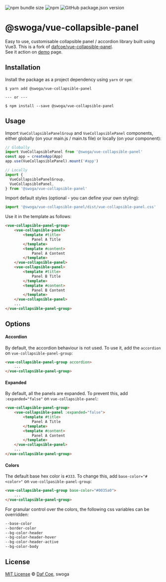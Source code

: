 ![npm bundle size](https://img.shields.io/bundlephobia/minzip/@swoga/vue-collapsible-panel?style=flat-square)
![npm](https://img.shields.io/npm/dt/@swoga/vue-collapsible-panel?style=flat-square)
![GitHub package.json version](https://img.shields.io/github/package-json/v/swoga/vue-collapsible-panel?style=flat-square)

# @swoga/vue-collapsible-panel
Easy to use, customisable collapsible panel / accordion library built using Vue3.
This is a fork of [dafcoe/vue-collapsible-panel](https://github.com/dafcoe/vue-collapsible-panel).
<br>
See it action on [demo](https://swoga.github.io/vue-colapsible-panel) page.

## Installation
Install the package as a project dependency using `yarn` or `npm`:
```
$ yarn add @swoga/vue-collapsible-panel

--- or ---

$ npm install --save @swoga/vue-collapsible-panel
```

## Usage
Import `VueCollapsiblePanelGroup` and `VueCollapsiblePanel` components, either globally (on your main.js / main.ts file) or locally (on your component):
```js
// Globally
import VueCollapsiblePanel from '@swoga/vue-collapsible-panel'
const app = createApp(App)
app.use(VueCollapsiblePanel).mount('#app')

// Locally
import {
  VueCollapsiblePanelGroup,
  VueCollapsiblePanel,
} from '@swoga/vue-collapsible-panel'
```

Import default styles (optional - you can define your own styling):
```js
import '@swoga/vue-collapsible-panel/dist/vue-collapsible-panel.css'
```

Use it in the template as follows:
```html
<vue-collapsible-panel-group>
    <vue-collapsible-panel>
        <template #title>
            Panel A Title
        </template>
        <template #content>
            Panel A Content
        </template>
    </vue-collapsible-panel>
    <vue-collapsible-panel>
        <template #title>
            Panel B Title
        </template>
        <template #content>
            Panel B Content
        </template>
    </vue-collapsible-panel>
    ...
</vue-collapsible-panel-group>
```

## Options
#### Accordion
By default, the accordion behaviour is not used. To use it, add the `accordion` on `vue-collapsible-panel-group`:
```html
<vue-collapsible-panel-group accordion>
    ...
</vue-collapsible-panel-group>
```

#### Expanded
By default, all the panels are expanded. To prevent this, add `:expanded="false"` on `vue-collapsible-panel`:
```html
<vue-collapsible-panel-group>
    <vue-collapsible-panel :expanded="false">
        <template #title>
            Panel A Title
        </template>
        <template #content>
            Panel A Content
        </template>
    </vue-collapsible-panel>
    ...
</vue-collapsible-panel-group>
```

#### Colors
The default base hex color is `#333`. To change this, add `base-color="#<color>"` on `vue-collpasible-panel-group`:
```html
<vue-collapsible-panel-group base-color="#0035a0">
    ...
</vue-collapsible-panel-group>
```
For granular control over the colors, the following css variables can be overridden:
````css
--base-color
--border-color
--bg-color-header
--bg-color-header-hover
--bg-color-header-active
--bg-color-body
````

## License
[MIT License](https://opensource.org/licenses/MIT) © [Daf Coe](mailto:dafcoe@gmail.com), swoga
